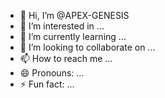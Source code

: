 - 👋 Hi, I’m @APEX-GENESIS
- 👀 I’m interested in ...
- 🌱 I’m currently learning ...
- 💞️ I’m looking to collaborate on ...
- 📫 How to reach me ...
- 😄 Pronouns: ...
- ⚡ Fun fact: ...

<!---
APEX-GENESIS/APEX-GENESIS is a ✨ special ✨ repository because its `README.md` (this file) appears on your GitHub profile.
You can click the Preview link to take a look at your changes.
--->
